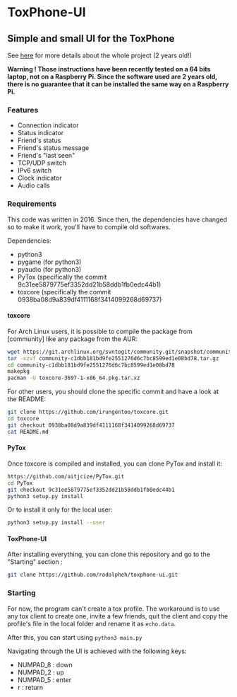 # ToxPhone-UI

## Simple and small UI for the ToxPhone

See [here](https://hackaday.io/project/9046-toxphone) for more details about the whole project (2 years old!)

__Warning ! Those instructions have been recently tested on a 64 bits laptop, not on a Raspberry Pi. Since the software used are 2 years old, there is no guarantee that it can be installed the same way on a Raspberry Pi.__

### Features

* Connection indicator
* Status indicator
* Friend's status
* Friend's status message
* Friend's "last seen"
* TCP/UDP switch
* IPv6 switch
* Clock indicator
* Audio calls

### Requirements

This code was written in 2016. Since then, the dependencies have changed so to make it work, you'll have to compile old softwares.

Dependencies:

* python3
* pygame (for python3)
* pyaudio (for python3)
* PyTox (specifically the commit 9c31ee5879775ef3352dd21b58ddb1fb0edc44b1)
* toxcore (specifically the commit 0938ba08d9a839df4111168f3414099268d69737)

#### toxcore

For Arch Linux users, it is possible to compile the package from [community] like any package from the AUR:

```bash
wget https://git.archlinux.org/svntogit/community.git/snapshot/community-c1dbb181bd9fe2551276d6c7bc8599ed1e08bd78.tar.gz
tar -xzvf community-c1dbb181bd9fe2551276d6c7bc8599ed1e08bd78.tar.gz
cd community-c1dbb181bd9fe2551276d6c7bc8599ed1e08bd78
makepkg
pacman -U toxcore-3697-1-x86_64.pkg.tar.xz
```

For other users, you should clone the specific commit and have a look at the README:

```bash
git clone https://github.com/irungentoo/toxcore.git
cd toxcore
git checkout 0938ba08d9a839df4111168f3414099268d69737
cat README.md
```

#### PyTox

Once toxcore is compiled and installed, you can clone PyTox and install it:

```bash
https://github.com/aitjcize/PyTox.git
cd PyTox
git checkout 9c31ee5879775ef3352dd21b58ddb1fb0edc44b1
python3 setup.py install
```

Or to install it only for the local user:

```bash
python3 setup.py install --user
```

#### ToxPhone-UI

After installing everything, you can clone this repository and go to the "Starting" section :

```bash
git clone https://github.com/rodolpheh/toxphone-ui.git
```

### Starting

For now, the program can't create a tox profile. The workaround is to use any tox client to create one, invite a few friends, quit the client and copy the profile's file in the local folder and rename it as `echo.data`.

After this, you can start using `python3 main.py`

Navigating through the UI is achieved with the following keys:

* NUMPAD_8 : down
* NUMPAD_2 : up
* NUMPAD_5 : enter
* r : return


